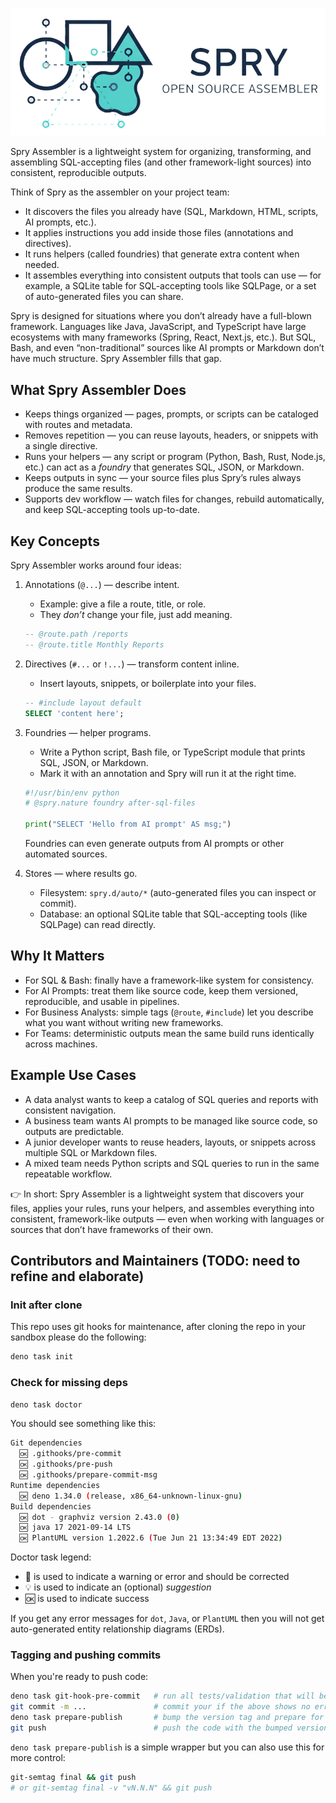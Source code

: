<p align="center">
  <img src="./support//assets/spry-logo-784x318.webp" />
</p>

Spry Assembler is a lightweight system for organizing, transforming, and
assembling SQL-accepting files (and other framework-light sources) into
consistent, reproducible outputs.

Think of Spry as the assembler on your project team:

- It discovers the files you already have (SQL, Markdown, HTML, scripts, AI
  prompts, etc.).
- It applies instructions you add inside those files (annotations and
  directives).
- It runs helpers (called foundries) that generate extra content when needed.
- It assembles everything into consistent outputs that tools can use — for
  example, a SQLite table for SQL-accepting tools like SQLPage, or a set of
  auto-generated files you can share.

Spry is designed for situations where you don’t already have a full-blown
framework. Languages like Java, JavaScript, and TypeScript have large ecosystems
with many frameworks (Spring, React, Next.js, etc.). But SQL, Bash, and even
“non-traditional” sources like AI prompts or Markdown don’t have much structure.
Spry Assembler fills that gap.

## What Spry Assembler Does

- Keeps things organized — pages, prompts, or scripts can be cataloged with
  routes and metadata.
- Removes repetition — you can reuse layouts, headers, or snippets with a single
  directive.
- Runs your helpers — any script or program (Python, Bash, Rust, Node.js, etc.)
  can act as a _foundry_ that generates SQL, JSON, or Markdown.
- Keeps outputs in sync — your source files plus Spry’s rules always produce the
  same results.
- Supports dev workflow — watch files for changes, rebuild automatically, and
  keep SQL-accepting tools up-to-date.

## Key Concepts

Spry Assembler works around four ideas:

1. Annotations (`@...`) — describe intent.

   - Example: give a file a route, title, or role.
   - They _don’t_ change your file, just add meaning.

   ```sql
   -- @route.path /reports
   -- @route.title Monthly Reports
   ```

2. Directives (`#...` or `!...`) — transform content inline.

   - Insert layouts, snippets, or boilerplate into your files.

   ```sql
   -- #include layout default
   SELECT 'content here';
   ```

3. Foundries — helper programs.

   - Write a Python script, Bash file, or TypeScript module that prints SQL,
     JSON, or Markdown.
   - Mark it with an annotation and Spry will run it at the right time.

   ```python
   #!/usr/bin/env python
   # @spry.nature foundry after-sql-files

   print("SELECT 'Hello from AI prompt' AS msg;")
   ```

   Foundries can even generate outputs from AI prompts or other automated
   sources.

4. Stores — where results go.

   - Filesystem: `spry.d/auto/*` (auto-generated files you can inspect or
     commit).
   - Database: an optional SQLite table that SQL-accepting tools (like SQLPage)
     can read directly.

## Why It Matters

- For SQL & Bash: finally have a framework-like system for consistency.
- For AI Prompts: treat them like source code, keep them versioned,
  reproducible, and usable in pipelines.
- For Business Analysts: simple tags (`@route`, `#include`) let you describe
  what you want without writing new frameworks.
- For Teams: deterministic outputs mean the same build runs identically across
  machines.

## Example Use Cases

- A data analyst wants to keep a catalog of SQL queries and reports with
  consistent navigation.
- A business team wants AI prompts to be managed like source code, so outputs
  are predictable.
- A junior developer wants to reuse headers, layouts, or snippets across
  multiple SQL or Markdown files.
- A mixed team needs Python scripts and SQL queries to run in the same
  repeatable workflow.

👉 In short: Spry Assembler is a lightweight system that discovers your files,
applies your rules, runs your helpers, and assembles everything into consistent,
framework-like outputs — even when working with languages or sources that don’t
have frameworks of their own.

## Contributors and Maintainers (TODO: need to refine and elaborate)

### Init after clone

This repo uses git hooks for maintenance, after cloning the repo in your sandbox
please do the following:

```bash
deno task init
```

### Check for missing deps

```bash
deno task doctor
```

You should see something like this:

```bash
Git dependencies
  🆗 .githooks/pre-commit
  🆗 .githooks/pre-push
  🆗 .githooks/prepare-commit-msg
Runtime dependencies
  🆗 deno 1.34.0 (release, x86_64-unknown-linux-gnu)
Build dependencies
  🆗 dot - graphviz version 2.43.0 (0)
  🆗 java 17 2021-09-14 LTS
  🆗 PlantUML version 1.2022.6 (Tue Jun 21 13:34:49 EDT 2022)
```

Doctor task legend:

- 🚫 is used to indicate a warning or error and should be corrected
- 💡 is used to indicate an (optional) _suggestion_
- 🆗 is used to indicate success

If you get any error messages for `dot`, `Java`, or `PlantUML` then you will not
get auto-generated entity relationship diagrams (ERDs).

### Tagging and pushing commits

When you're ready to push code:

```bash
deno task git-hook-pre-commit   # run all tests/validation that will be run by Git commit hook so there are no surprises
git commit -m ...               # commit your if the above shows no errors
deno task prepare-publish       # bump the version tag and prepare for push
git push                        # push the code with the bumped version
```

`deno task prepare-publish` is a simple wrapper but you can also use this for
more control:

```bash
git-semtag final && git push
# or git-semtag final -v "vN.N.N" && git push
```
